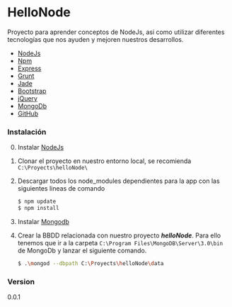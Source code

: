 # HelloNode

Proyecto para aprender conceptos de NodeJs, asi como utilizar diferentes tecnologías que nos ayuden y mejoren nuestros desarrollos.

  - [NodeJs]
  - [Npm]
  - [Express]
  - [Grunt]
  - [Jade]
  - [Bootstrap]
  - [jQuery]
  - [MongoDb]
  - [GitHub]

### Instalación

0. Instalar [NodeJs]
1. Clonar el proyecto en nuestro entorno local, se recomienda ```C:\Proyects\helloNode\```
2. Descargar todos los node_modules dependientes para la app con las siguientes lineas de comando
    
    ```sh  
    $ npm update
    $ npm install
    ```
3. Instalar [Mongodb]
4. Crear la BBDD relacionada con nuestro proyecto ***helloNode***. Para ello tenemos que ir a la carpeta ```C:\Program Files\MongoDB\Server\3.0\bin``` de MongoDb y lanzar el siguiente comando.
    
    ```sh
    $ .\mongod --dbpath C:\Proyects\helloNode\data 
    ```   

### Version
0.0.1

[//]: # (These are reference links used in the body of this note and get stripped out when the markdown processor does it's job. There is no need to format nicely because it shouldn't be seen. Thanks SO - http://stackoverflow.com/questions/4823468/store-comments-in-markdown-syntax)

[NodeJs]: <https://nodejs.org/en/>
[Npm]: <https://www.npmjs.com/>
[Express]: <http://expressjs.com>
[Grunt]: <http://gruntjs.com/>
[Jade]: <http://jade-lang.com/>
[Bootstrap]: <http://getbootstrap.com/>
[jQuery]: <http://jquery.com>
[MongoDb]: <https://www.mongodb.org/>
[GitHub]: <https://github.com/>

